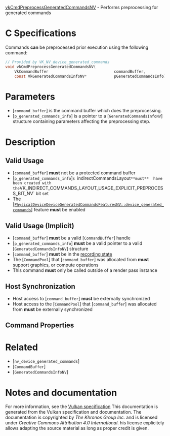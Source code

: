 [vkCmdPreprocessGeneratedCommandsNV](https://www.khronos.org/registry/vulkan/specs/1.3-extensions/man/html/vkCmdPreprocessGeneratedCommandsNV.html) - Performs preprocessing for generated commands

# C Specifications
Commands  **can**  be preprocessed prior execution using the following command:
```c
// Provided by VK_NV_device_generated_commands
void vkCmdPreprocessGeneratedCommandsNV(
    VkCommandBuffer                             commandBuffer,
    const VkGeneratedCommandsInfoNV*            pGeneratedCommandsInfo);
```

# Parameters
- [`command_buffer`] is the command buffer which does the preprocessing.
- [`p_generated_commands_info`] is a pointer to a [`GeneratedCommandsInfoNV`] structure containing parameters affecting the preprocessing step.

# Description
## Valid Usage
-  [`command_buffer`] **must**  not be a protected command buffer
-  [`p_generated_commands_info`]`s `indirectCommandsLayout` **must**  have been created with the `VK_INDIRECT_COMMANDS_LAYOUT_USAGE_EXPLICIT_PREPROCESS_BIT_NV` bit set
-    The [[`PhysicalDeviceDeviceGeneratedCommandsFeaturesNV::device_generated_commands`]](https://www.khronos.org/registry/vulkan/specs/1.3-extensions/html/vkspec.html#features-deviceGeneratedCommands) feature  **must**  be enabled

## Valid Usage (Implicit)
-  [`command_buffer`] **must**  be a valid [`CommandBuffer`] handle
-  [`p_generated_commands_info`] **must**  be a valid pointer to a valid [`GeneratedCommandsInfoNV`] structure
-  [`command_buffer`] **must**  be in the [recording state]()
-    The [`CommandPool`] that [`command_buffer`] was allocated from  **must**  support graphics, or compute operations
-    This command  **must**  only be called outside of a render pass instance

## Host Synchronization
- Host access to [`command_buffer`] **must**  be externally synchronized
- Host access to the [`CommandPool`] that [`command_buffer`] was allocated from  **must**  be externally synchronized

## Command Properties

# Related
- [`nv_device_generated_commands`]
- [`CommandBuffer`]
- [`GeneratedCommandsInfoNV`]

# Notes and documentation
For more information, see the [Vulkan specification](https://www.khronos.org/registry/vulkan/specs/1.3-extensions/html/vkspec.html)
This documentation is generated from the Vulkan specification and documentation.
The documentation is copyrighted by *The Khronos Group Inc.* and is licensed under *Creative Commons Attribution 4.0 International*.
his license explicitely allows adapting the source material as long as proper credit is given.
        